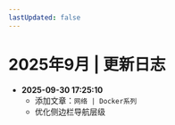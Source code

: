 ```yaml
---
lastUpdated: false
---
```


# 2025年9月 | 更新日志

- **2025-09-30 17:25:10**
  - 添加文章：`网络 | Docker系列`
  - 优化侧边栏导航层级
